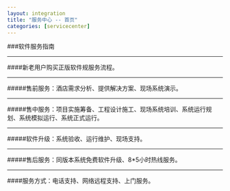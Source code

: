 ```yaml
---
layout: integration
title: "服务中心 -- 首页"
categories: [servicecenter]
---
```

###软件服务指南
<hr/>
####新老用户购买正版软件规服务流程。
<hr/>
#####售前服务：酒店需求分析、提供解决方案、现场系统演示。
<hr/>
#####售中服务：项目实施筹备、工程设计施工、现场系统培训、系统运行规划、系统模拟运行、系统正式运行。
<hr/>
#####软件升级：系统验收、运行维护、现场支持。
<hr/>
#####售后服务：同版本系统免费软件升级、8*5小时热线服务。
<hr/>
####服务方式：电话支持、网络远程支持、上门服务。